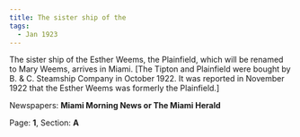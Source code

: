 ```yaml
---  
title: The sister ship of the  
tags:  
  - Jan 1923  
---  
```

  
The sister ship of the Esther Weems, the Plainfield, which will be renamed to Mary Weems, arrives in Miami. [The Tipton and Plainfield were bought by B. & C. Steamship Company in October 1922. It was reported in November 1922 that the Esther Weems was formerly the Plainfield.]  
  
Newspapers: **Miami Morning News or The Miami Herald**  
  
Page: **1**, Section: **A** 
